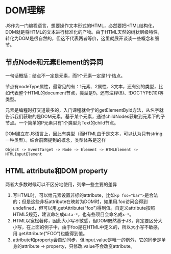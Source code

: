 # DOM理解

JS作为一门编程语言，想要操作文本形式的HTML，必然要把HTML结构化，DOM就是将HTML的文本进行标准化的产物。由于HTML天然的树状层级特性，转化为DOM是很自然的，但这不代表两者等价，这里就展开谈谈一些概念和细节。

## 节点Node和元素Element的异同

一句话概括：结点不一定是元素，而1个元素一定是1个结点。

节点有nodeType属性，最常见的有：1元素、2属性、3文本，还有别的类型，比如代表整个HTML的document节点，类型是9。还有注释(8)、!DOCTYPE(10)等类型。

元素是编程时打交道最多的，入门课程就会学的getElementById方法，从名字就告诉我们获取的是DOM元素，基于某个元素，通过childNodes获取到元素下的子节点。一个简单的P元素只有1个类型为Text的child节点。

DOM建立在JS语言上，因此有类型（而HTML由于是文本，可以认为只有string一种类型）。结合前面提到的概念，类型体系是这样

```
Object -> EventTarget -> Node -> Element -> HTMLElement -> HTMLInputElement
```

## HTML attribute和DOM property

两者大多数时候可以不区分地使用，列举一些主要的差异

1. 写HTML时，可以给元素设置非标的attribute，比如`<p foo="bar">`是合法的；但是这些非标attribute在映射为DOM时，如果用.foo访问会得到undefined，但可以用.getAttribute("foo")得到值。自定义attribute按照HTML5规范，建议命名成`data-*`，也有些项目会命名成`x-*`。
1. HTML以宽松著称，因此大小写不敏感，但DOM既然基于JS，肯定要区分大小写，在上面的例子中，由于foo是在HTML中定义的，所以大小写不敏感，用.getAttribute("FOO")也能得到值。
1. attribute和property会自动同步，但input.value是唯一的例外，它的同步是单身的attribute -> property，只修改.value不会改变attribute。
